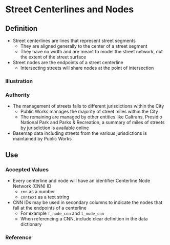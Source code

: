 # Street Centerlines and Nodes

## Definition
* Street centerlines are lines that represent street segments
  * They are aligned generally to the center of a street segment
  * They have no width and are meant to model the street network, not the extent of the street surface
* Street nodes are the endpoints of a street centerline
  * Intersecting streets will share nodes at the point of intersection
  
### Illustration


### Authority

* The management of streets falls to different jurisdictions within the City
  * Public Works manages the majority of street miles within the City 
  * The remaining are managed by other entities like Caltrans, Presidio National Park and Parks & Recreation, a summary of miles of streets by jurisdiction is available online
* Basemap data including streets from the various jurisdictions is maintained by Public Works

## Use

### Accepted Values
* Every centerline and node will have an identifier Centerline Node Network (CNN) ID 
  * `cnn` as a number
  * `cnntext` as a text string
* CNN IDs may be used in secondary columns to indicate the nodes that fall at the endpoints of a centerline
  * For example `f_node_cnn` and `t_node_cnn`
  * When referencing a CNN, include clear definition in the data dictionary
  




### Reference


